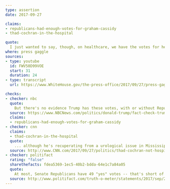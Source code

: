 ```yaml
---
type: assertion
date: 2017-09-27

claims:
- republicans-had-enough-votes-for-graham-cassidy
- thad-cochran-in-the-hospital

quote:
  I just wanted to say, though, on healthcare, we have the votes for healthcare. We have one senator that's in the hospital. He can't vote because he’s in the hospital. He can't vote because he’s in the hospital. We have two other votes that are coming, and we will have them. But the problem is we can't have them by Friday -- because the reconciliation ends on Friday.
where: press gaggle
sources:
- type: youtube
  id: FWV50D99VOE
  start: 31
  duration: 24
- type: transcript
  url: https://www.WhiteHouse.gov/the-press-office/2017/09/27/press-gaggle-president-trump

checks:
- checker: nbc
  quote:
    But there's no evidence Trump has these votes, with or without Republican Sen. Thad Cochran, who is home recovering from an illness in Mississippi.
  source: https://www.NBCNews.com/politics/donald-trump/fact-check-trump-says-he-has-votes-health-care-he-n805321
  claims:
  - republicans-had-enough-votes-for-graham-cassidy
- checker: cnn
  claims:
  - thad-cochran-in-the-hospital
  quote:
    ... although he's recuperating from a urological issue in Mississippi, he's not currently in a hospital... Cochran's office, however, said provisions would have been made for the senator to return to Washington to help pass the bill if his vote was needed.
  source: http://www.CNN.com/2017/09/27/politics/thad-cochran-not-hospitalized/index.html
- checker: politifact
  rating: "false"
  sharethefacts: fdea5369-1ec5-40b2-bdda-64e1c7a84a05
  quote:
    At most, Senate Republicans have 49 "yes" votes -- that's short of the majority they need to pass the latest health care overhaul. This shortfall would not be overcome even with a "yes" vote from Cochran, who is not hospitalized, but rather recuperating at home after receiving medical treatment.
  source: http://www.politifact.com/truth-o-meter/statements/2017/sep/28/donald-trump/donald-trump-wrongly-blames-hospitalized-senator-g/
---
```

